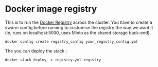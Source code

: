 # Docker image registry

This is to run the [Docker Registry](https://docs.docker.com/registry/) across the cluster.  You have to create a swarm config before running to customise the registry the way we want it (ie, runs on localhost:5000, uses Minio as the shared storage back-end).
```bash
docker config create registry_config your_registry_config.yml
```
The you can deploy the stack :
```
docker stack deploy -c registry.yml registry
```

